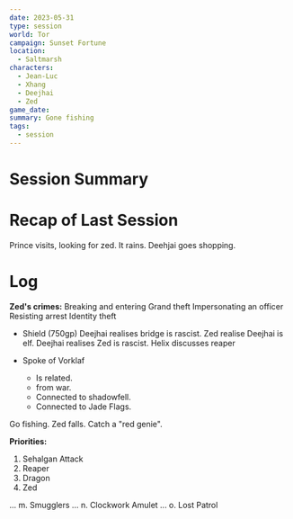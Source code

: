 ```yaml
---
date: 2023-05-31
type: session
world: Tor
campaign: Sunset Fortune
location:
  - Saltmarsh
characters:
  - Jean-Luc
  - Xhang
  - Deejhai
  - Zed
game_date: 
summary: Gone fishing
tags:
  - session
---
```

# Session Summary
# Recap of Last Session
Prince visits, looking for zed. It rains. Deehjai goes shopping.
# Log
**Zed's crimes:** Breaking and entering
Grand theft
Impersonating an officer
Resisting arrest
Identity theft 


- Shield (750gp)
Deejhai realises bridge is rascist. 
Zed realise Deejhai is elf. 
Deejhai realises Zed is rascist. 
Helix discusses reaper

- Spoke of Vorklaf
    - Is related.
    - from war.
    - Connected to shadowfell.
    - Connected to Jade Flags.

Go fishing. 
Zed falls. 
Catch a "red genie". 

**Priorities:**
1. Sehalgan Attack
2. Reaper
3. Dragon
4. Zed

... 
m. 
Smugglers 
... 
n. Clockwork Amulet 
... 
o. Lost Patrol